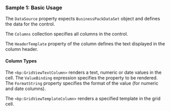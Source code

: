 ### Sample 1: Basic Usage

The `DataSource` property expects `BusinessPackDataSet` object and defines the data for the control.

The `Columns` collection specifies all columns in the control.

The `HeaderTemplate` property of the column defines the text displayed in the column header.

#### Column Types

The `<bp:GridViewTextColumn>` renders a text, numeric or date values in the cell. The `ValueBinding` expression specifies the property to be rendered.
The `FormatString` property specifies the format of the value (for numeric and date columns).

The `<bp:GridViewTemplateColumn>` renders a specified template in the grid cell.

